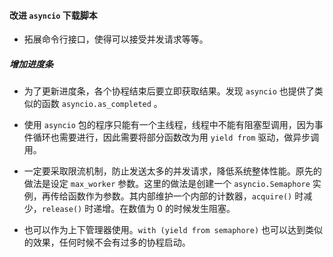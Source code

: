 #### 改进 `asyncio` 下载脚本

- 拓展命令行接口，使得可以接受并发请求等等。

##### 增加进度条

- 为了更新进度条，各个协程结束后要立即获取结果。发现 `asyncio` 也提供了类似的函数 `asyncio.as_completed` 。

- 使用 `asyncio` 包的程序只能有一个主线程，线程中不能有阻塞型调用，因为事件循环也需要进行，因此需要将部分函数改为用 `yield from` 驱动，做异步调用。

- 一定要采取限流机制，防止发送太多的并发请求，降低系统整体性能。原先的做法是设定 `max_worker` 参数。这里的做法是创建一个 `asyncio.Semaphore` 实例，再传给函数作为参数。其内部维护一个内部的计数器，`acquire()` 时减少，`release()` 时递增。在数值为 $0$ 的时候发生阻塞。

- 也可以作为上下管理器使用。`with (yield from semaphore)` 也可以达到类似的效果，任何时候不会有过多的协程启动。